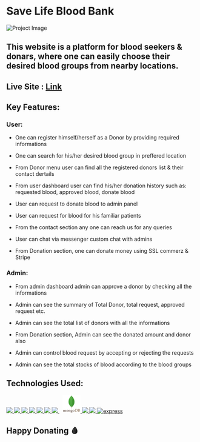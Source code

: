 # Save Life Blood Bank

![Project Image](https://i.ibb.co/C7vNpJ1/3.png)

## This website is a platform for blood seekers & donars, where one can easily choose their desired blood groups from nearby locations.

## Live Site : [Link](https://blood-bank-1d1c3.web.app/)

## Key Features:

### User:

- One can register himself/herself as a Donor by providing required informations

- One can search for his/her desired blood group in preffered location

- From Donor menu user can find all the registered donors list & their contact dertails

- From user dashboard user can find his/her donation history such as: requested blood, approved blood, donate blood

- User can request to donate blood to admin panel

- User can request for blood for his familiar patients

- From the contact section any one can reach us for any queries

- User can chat via messenger custom chat with admins

- From Donation section, one can donate money using SSL commerz & Stripe

### Admin:

- From admin dashboard admin can approve a donor by checking all the informations

- Admin can see the summary of Total Donor, total request, approved request etc.

- Admin can see the total list of donors with all the informations

- From Donation section, Admin can see the donated amount and donor also

- Admin can control blood request by accepting or rejecting the requests

- Admin can see the total stocks of blood according to the blood groups

## Technologies Used:

<p align="left"> 
    <a href="https://reactjs.org/" target="_blank"> <img src="https://img.icons8.com/color/48/000000/react-native.png"/> </a>
    <a href="https://developer.mozilla.org/en-US/docs/Web/JavaScript" target="_blank"> <img src="https://img.icons8.com/color/48/000000/javascript.png"/> </a> 
    <a href="https://www.w3.org/html/" target="_blank"> <img src="https://img.icons8.com/color/48/000000/html-5.png"/> </a> 
    <a href="https://www.w3schools.com/css/" target="_blank"> <img src="https://img.icons8.com/color/48/000000/css3.png"/> </a> 
    <a href="https://getbootstrap.com" target="_blank"> <img src="https://img.icons8.com/color/48/000000/bootstrap.png"/> </a> 
    <a href="https://mui.com/" target="_blank"> <img src="https://img.icons8.com/color/48/000000/material-ui.png"/> </a> 
    <!--  -->
    <a style="padding-right:8px;" href="https://nodejs.org" target="_blank"> <img src="https://img.icons8.com/color/48/000000/nodejs.png"/> </a> 
    <!--  -->
    <a href="https://www.mongodb.com/" target="_blank"> <img src="https://raw.githubusercontent.com/devicons/devicon/master/icons/mongodb/mongodb-original-wordmark.svg" alt="mongodb" width="48" height="48"/> </a> 
    <a href="https://firebase.google.com/" target="_blank"> <img src="https://img.icons8.com/color/48/000000/firebase.png"/> </a> 
    <!--    -->
    <a href="https://git-scm.com/" target="_blank"> <img src="https://img.icons8.com/color/48/000000/git.png"/> </a> 
    <!--  -->
    <a href="https://expressjs.com" target="_blank"> <img src="https://expressjs.com/images/express-facebook-share.png" alt="express" width="40" height="40"/> </a>
</p>

## Happy Donating 🩸
